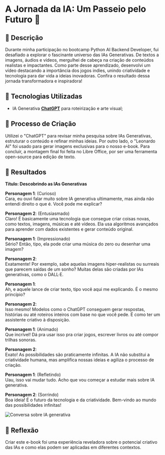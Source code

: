 # A Jornada da IA: Um Passeio pelo Futuro 🌌

## 📒 Descrição
Durante minha participação no bootcamp Python AI Backend Developer, fui desafiado a explorar o fascinante universo das IAs Generativas. De textos a imagens, áudios e vídeos, mergulhei de cabeça na criação de conteúdos realistas e impactantes. Como parte desse aprendizado, desenvolvi um vídeo destacando a importância dos jogos indies, unindo criatividade e tecnologia para dar vida a ideias inovadoras. Confira o resultado dessa jornada transformadora e inspiradora!

## 🤖 Tecnologias Utilizadas
- IA Generativa **[ChatGPT](https://chat.openai.com)** para roteirização e arte visual;

## 🧐 Processo de Criação
Utilizei o "ChatGPT" para revisar minha pesquisa sobre IAs Generativas, estruturar o conteúdo e refinar minhas ideias. Por outro lado, o "Leonardo AI" foi usado para gerar imagens exclusivas para o nosso e-book. Para concluir, a montagem final foi feita no Libre Office, por ser uma ferramenta open-source para edição de texto.

## 🚀 Resultados
**Título: Descobrindo as IAs Generativas**  

**Personagem 1**: (Curioso)  
Cara, eu ouvi falar muito sobre IA generativa ultimamente, mas ainda não entendi direito o que é. Você pode me explicar?  

**Personagem 2**: (Entusiasmado)  
Claro! É basicamente uma tecnologia que consegue criar coisas novas, como textos, imagens, músicas e até vídeos. Ela usa algoritmos avançados para aprender com dados existentes e gerar conteúdo original.  

**Personagem 1**: (Impressionado)  
Sério? Então, tipo, ela pode criar uma música do zero ou desenhar uma imagem?  

**Personagem 2**:  
Exatamente! Por exemplo, sabe aquelas imagens hiper-realistas ou surreais que parecem saídas de um sonho? Muitas delas são criadas por IAs generativas, como o DALL·E.  

**Personagem 1**:  
Ah, e aquele lance de criar texto, tipo você aqui me explicando. É o mesmo princípio?  

**Personagem 2**:  
Isso mesmo! Modelos como o ChatGPT conseguem gerar respostas, histórias ou até roteiros inteiros com base no que você pede. É como ter um assistente criativo à disposição.  

**Personagem 1**: (Animado)  
Que incrível! Dá pra usar isso pra criar jogos, escrever livros ou até compor trilhas sonoras.  

**Personagem 2**:  
Exato! As possibilidades são praticamente infinitas. A IA não substitui a criatividade humana, mas amplifica nossas ideias e agiliza o processo de criação.  

**Personagem 1**: (Refletindo)  
Uau, isso vai mudar tudo. Acho que vou começar a estudar mais sobre IA generativa.  

**Personagem 2**: (Sorrindo)  
Boa ideia! É o futuro da tecnologia e da criatividade. Bem-vindo ao mundo das possibilidades infinitas!  

![Conversa sobre IA generativa](https://example.com/ia_conversa.png)

## 💭 Reflexão
Criar este e-book foi uma experiência reveladora sobre o potencial criativo das IAs e como elas podem ser aplicadas em diferentes contextos.

